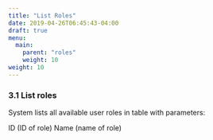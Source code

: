```yaml
---
title: "List Roles"
date: 2019-04-26T06:45:43-04:00
draft: true
menu:
  main:
    parent: "roles"
    weight: 10
weight: 10
---
```


### 3.1 List roles

System lists all available user roles in table with parameters:

ID (ID of role)
Name (name of role)
